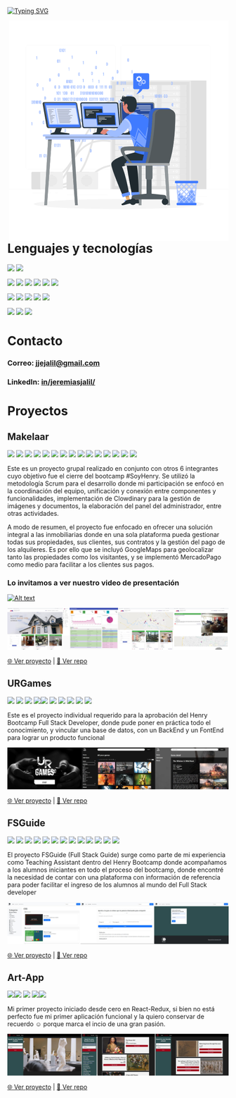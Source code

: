 [![Typing SVG](https://readme-typing-svg.herokuapp.com?color=2E22F7&vCenter=true&multiline=true&height=100&lines=export+function+GitProfile()+%7B%7D;render+%3CGitProfile%2F%3E;npm+start)](https://git.io/typing-svg)

<img src="./images/Programmer.gif" align="right" width="500" />

# Lenguajes y tecnologías

<img src="https://img.shields.io/badge/-JavaScript-eed718?style=flat&logo=javascript&logoColor=ffffff"> <img src="http://img.shields.io/badge/-VS%20Code-007ACC?style=flat&logo=visual%20studio%20code&logoColor=white">

<img src = "https://img.shields.io/badge/-HTML5-E34F26?style=flat&logo=html5&logoColor=white"> <img src = "https://img.shields.io/badge/-CSS3-1572B6?style=flat&logo=css3&logoColor=white"> <img src="https://img.shields.io/badge/-React-000000?style=flat&logo=react&logoColor=00c8ff">
<img src="https://img.shields.io/badge/-Redux-764ABC?style=flat&logo=redux&logoColor=white "> <img src="https://img.shields.io/badge/-Bootstrap-563D7C?style=flat&logo=bootstrap&logoColor=white "> <img src="http://img.shields.io/badge/-MaterialUi-00AAF7?style=flat&logo=materialui&logoColor=white">

<img src="https://img.shields.io/badge/-Express.js-787878?style=flat"> <img src="https://img.shields.io/badge/-Node.js-3C873A?style=flat&logo=Node.js&logoColor=white">
<img src="https://img.shields.io/badge/-Firebase-FFA611?style=flat&logo=firebase&logoColor=FFFFFF"> <img src="https://img.shields.io/badge/-PostgreSQL-31648C?style=flat&logo=postgresql&logoColor=FFFFFF"> <img src="https://img.shields.io/badge/-Sequelize-399AF3?style=flat&logo=sequelize&logoColor=FFFFFF">

<img src="http://img.shields.io/badge/-Git-F1502F?style=flat&logo=git&logoColor=FFFFFF"> <img src="http://img.shields.io/badge/-Github-000000?style=flat&logo=github&logoColor=FFFFFF"> <img src="http://img.shields.io/badge/-Heroku-430098?style=flat&logo=heroku&logoColor=white">

# Contacto
### Correo: <a href="mailto:jjejalil@gmail.com">jjejalil@gmail.com </a>
### LinkedIn: <a href="https://www.linkedin.com/in/jeremiasjalil/" target="_blank">in/jeremiasjalil/ </a>

# Proyectos
 
## Makelaar
<img src = "https://img.shields.io/badge/-HTML5-E34F26?style=flat&logo=html5&logoColor=white"> <img src = "https://img.shields.io/badge/-CSS3-1572B6?style=flat&logo=css3&logoColor=white"> <img src="https://img.shields.io/badge/-React-000000?style=flat&logo=react&logoColor=00c8ff">
<img src="https://img.shields.io/badge/-Redux-764ABC?style=flat&logo=redux&logoColor=white "> <img src="https://img.shields.io/badge/-Express.js-787878?style=flat"> <img src="https://img.shields.io/badge/-Node.js-3C873A?style=flat&logo=Node.js&logoColor=white"> <img src="https://img.shields.io/badge/-PostgreSQL-31648C?style=flat&logo=postgresql&logoColor=FFFFFF"> <img src="https://img.shields.io/badge/-Sequelize-399AF3?style=flat&logo=sequelize&logoColor=FFFFFF"> <img src="http://img.shields.io/badge/-Github-000000?style=flat&logo=github&logoColor=FFFFFF"> <img src="http://img.shields.io/badge/-Heroku-430098?style=flat&logo=heroku&logoColor=white"> <img src="http://img.shields.io/badge/-Nodemailer-21AF6F?style=flat&logo=nodemailer&logoColor=white"> <img src="http://img.shields.io/badge/-MercadoPago-00AAE8?style=flat&logo=mercadopago&logoColor=white"> <img src="http://img.shields.io/badge/-GooglePlaces-4AAA4D?style=flat&logo=googleplaces&logoColor=white"> <img src="http://img.shields.io/badge/-Cloudinary-ECAC1A?style=flat&logo=cloudinary&logoColor=white"> <img src="http://img.shields.io/badge/-MaterialUi-00AAF7?style=flat&logo=materialui&logoColor=white">

<p>Este es un proyecto grupal realizado en conjunto con otros 6 integrantes cuyo objetivo fue el cierre del bootcamp #SoyHenry. Se utilizó la metodología Scrum para el desarrollo donde mi participación se enfocó en la coordinación del equipo, unificación y conexión entre componentes y funcionalidades, implementación de Clowdinary para la gestión de imágenes y documentos, la elaboración del panel del administrador, entre otras actividades.<p>

<p>A modo de resumen, el proyecto fue enfocado en ofrecer una solución integral a las inmobiliarias donde en una sola plataforma pueda gestionar todas sus propiedades, sus clientes, sus contratos y la gestión del pago de los alquileres. Es por ello que se incluyó GoogleMaps para geolocalizar tanto las propiedades como los visitantes, y se implementó MercadoPago como medio para facilitar a los clientes sus pagos. <p>

### Lo invitamos a ver nuestro video de presentación

[![Alt text](https://img.youtube.com/vi/ymsuwoBvcvI/0.jpg)](https://youtu.be/ymsuwoBvcvI)

<img src="./images/makelaarCapt.jpg"  />

<a href="https://makelaar.vercel.app/" target="_blank">🌐 Ver proyecto</a> | <a href="https://github.com/Simon834/Makelaar" target="_blank"> 📂 Ver repo</a>

## URGames
<img src = "https://img.shields.io/badge/-HTML5-E34F26?style=flat&logo=html5&logoColor=white"> <img src = "https://img.shields.io/badge/-CSS3-1572B6?style=flat&logo=css3&logoColor=white"> <img src="https://img.shields.io/badge/-React-000000?style=flat&logo=react&logoColor=00c8ff">
<img src="https://img.shields.io/badge/-Redux-764ABC?style=flat&logo=redux&logoColor=white "><img src="https://img.shields.io/badge/-Express.js-787878?style=flat"> <img src="https://img.shields.io/badge/-Node.js-3C873A?style=flat&logo=Node.js&logoColor=white"> <img src="https://img.shields.io/badge/-PostgreSQL-31648C?style=flat&logo=postgresql&logoColor=FFFFFF"> <img src="https://img.shields.io/badge/-Sequelize-399AF3?style=flat&logo=sequelize&logoColor=FFFFFF"> <img src="http://img.shields.io/badge/-Github-000000?style=flat&logo=github&logoColor=FFFFFF"> <img src="http://img.shields.io/badge/-Heroku-430098?style=flat&logo=heroku&logoColor=white">

<p>Este es el proyecto individual requerido para la aprobación del Henry Bootcamp Full Stack Developer, donde pude poner en práctica todo el conocimiento, y vincular una base de datos, con un BackEnd y un FontEnd para lograr un producto funcional</p>

<img src="./images/urGamesCapt.jpg"  />

<a href="https://jeremias-jalil.github.io/ur-games/" target="_blank">🌐 Ver proyecto</a> | <a href="https://github.com/jeremias-jalil/ur-games" target="_blank"> 📂 Ver repo</a>

## FSGuide
<img src = "https://img.shields.io/badge/-HTML5-E34F26?style=flat&logo=html5&logoColor=white"> <img src = "https://img.shields.io/badge/-CSS3-1572B6?style=flat&logo=css3&logoColor=white"> <img src="https://img.shields.io/badge/-React-000000?style=flat&logo=react&logoColor=00c8ff">
<img src="https://img.shields.io/badge/-Redux-764ABC?style=flat&logo=redux&logoColor=white "> <img src="https://img.shields.io/badge/-Bootstrap-563D7C?style=flat&logo=bootstrap&logoColor=white "> <img src="https://img.shields.io/badge/-Express.js-787878?style=flat"> <img src="https://img.shields.io/badge/-Node.js-3C873A?style=flat&logo=Node.js&logoColor=white"> <img src="https://img.shields.io/badge/-PostgreSQL-31648C?style=flat&logo=postgresql&logoColor=FFFFFF"> <img src="https://img.shields.io/badge/-Sequelize-399AF3?style=flat&logo=sequelize&logoColor=FFFFFF"> <img src="http://img.shields.io/badge/-Git-F1502F?style=flat&logo=git&logoColor=FFFFFF"> <img src="http://img.shields.io/badge/-Github-000000?style=flat&logo=github&logoColor=FFFFFF"> <img src="http://img.shields.io/badge/-Heroku-430098?style=flat&logo=heroku&logoColor=white"> <img src="http://img.shields.io/badge/-Nodemailer-21AF6F?style=flat&logo=nodemailer&logoColor=white">

<p>El proyecto FSGuide (Full Stack Guide) surge como parte de mi experiencia como Teaching Assistant dentro del Henry Bootcamp donde acompañamos a los alumnos iniciantes en todo el proceso del bootcamp, donde encontré la necesidad de contar con una plataforma con información de referencia para poder facilitar el ingreso de los alumnos al mundo del Full Stack developer</p>

<img src="./images/fsGuideCapt.jpg"  />

<a href="https://jeremias-jalil.github.io/fs-guide/" target="_blank">🌐 Ver proyecto</a> | <a href="https://github.com/jeremias-jalil/fs-guide" target="_blank"> 📂 Ver repo</a>

## Art-App
<img src = "https://img.shields.io/badge/-HTML5-E34F26?style=flat&logo=html5&logoColor=white"><img src = "https://img.shields.io/badge/-CSS3-1572B6?style=flat&logo=css3&logoColor=white"> <img src="https://img.shields.io/badge/-React-000000?style=flat&logo=react&logoColor=00c8ff">
<img src="https://img.shields.io/badge/-Redux-764ABC?style=flat&logo=redux&logoColor=white "><img src="http://img.shields.io/badge/-Github-000000?style=flat&logo=github&logoColor=FFFFFF">

<p>Mi primer proyecto iniciado desde cero en React-Redux, si bien no está perfecto fue mi primer aplicación funcional y la quiero conservar de recuerdo ☺️ porque  marca el incio de una gran pasión.</p>

<img src="./images/artAppCapt.jpg"  />

<a href="https://jeremias-jalil.github.io/react-art-proyect/" target="_blank">🌐 Ver proyecto</a> | <a href="https://github.com/jeremias-jalil/react-art-proyect" target="_blank"> 📂 Ver repo</a>

<br/>



<!--
**jeremias-jalil/jeremias-jalil** is a ✨ _special_ ✨ repository because its `README.md` (this file) appears on your GitHub profile.

Here are some ideas to get you started:

- 🔭 I’m currently working on ...
- 🌱 I’m currently learning ...
- 👯 I’m looking to collaborate on ...
- 🤔 I’m looking for help with ...
- 💬 Ask me about ...
- 📫 How to reach me: ...
- 😄 Pronouns: ...
- ⚡ Fun fact: ...
-->


